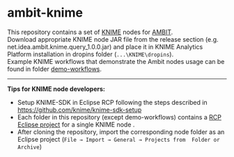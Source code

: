 # ambit-knime
This repository contains a set of [KNIME](https://www.knime.com/) nodes for [AMBIT](http://ambit.sf.net).  
Download appropriate KNIME node JAR file from the release section (e.g. net.idea.ambit.knime.query_1.0.0.jar) and place it in KNIME Analytics Platform installation in dropins folder (``...\KNIME\dropins``).    
Example KNIME workflows that demonstrate the Ambit nodes usage can be found in folder [demo-workflows](https://github.com/ideaconsult/ambit-knime/tree/master/demo-workflows). 

***

**Tips for KNIME node developers:** 
- Setup KNIME-SDK in Eclipse RCP following the steps described in <https://github.com/knime/knime-sdk-setup>
- Each folder in this repository (except demo-workflows) contains a [RCP Eclipse project](https://wiki.eclipse.org/Rich_Client_Platform) for a single KNIME node . 
- After cloning the repository, import the corresponding node folder as an Eclipse project (``File → Import → General → Projects from  Folder or Archive``)

